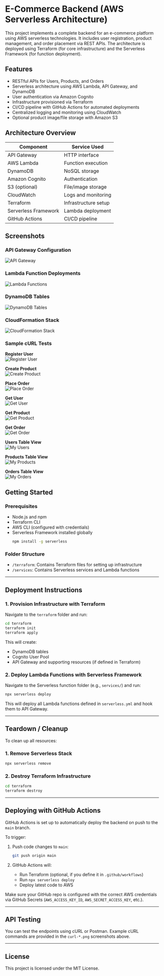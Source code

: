 # E-Commerce Backend (AWS Serverless Architecture)

This project implements a complete backend for an e-commerce platform using AWS serverless technologies. It includes user registration, product management, and order placement via REST APIs. The architecture is deployed using Terraform (for core infrastructure) and the Serverless Framework (for function deployment).

## Features

- RESTful APIs for Users, Products, and Orders
- Serverless architecture using AWS Lambda, API Gateway, and DynamoDB
- User authentication via Amazon Cognito
- Infrastructure provisioned via Terraform
- CI/CD pipeline with GitHub Actions for automated deployments
- Centralized logging and monitoring using CloudWatch
- Optional product image/file storage with Amazon S3

## Architecture Overview

| Component            | Service Used         |
|----------------------|----------------------|
| API Gateway          | HTTP interface       |
| AWS Lambda           | Function execution   |
| DynamoDB             | NoSQL storage        |
| Amazon Cognito       | Authentication       |
| S3 (optional)        | File/image storage   |
| CloudWatch           | Logs and monitoring  |
| Terraform            | Infrastructure setup |
| Serverless Framework | Lambda deployment    |
| GitHub Actions       | CI/CD pipeline       |

## Screenshots

### API Gateway Configuration
![API Gateway](screenshots/API-Gateway.png)

### Lambda Function Deployments
![Lambda Functions](screenshots/Lambda-Functions.png)

### DynamoDB Tables
![DynamoDB Tables](screenshots/Dynamodb-tables.png)

### CloudFormation Stack
![CloudFormation Stack](screenshots/CloudFormation-Stack.png)

### Sample cURL Tests

**Register User**  
![Register User](screenshots/curl-register-user.png)

**Create Product**  
![Create Product](screenshots/curl-create-product.png)

**Place Order**  
![Place Order](screenshots/curl-place-order.png)

**Get User**  
![Get User](screenshots/curl-get-user.png)

**Get Product**  
![Get Product](screenshots/curl-get-product.png)

**Get Order**  
![Get Order](screenshots/curl-get-order.png)

**Users Table View**  
![My Users](screenshots/my-users.png)

**Products Table View**  
![My Products](screenshots/my-products.png)

**Orders Table View**  
![My Orders](screenshots/my-orders.png)


## Getting Started

### Prerequisites

- Node.js and npm
- Terraform CLI
- AWS CLI (configured with credentials)
- Serverless Framework installed globally  
  ```bash
  npm install -g serverless
  ```

### Folder Structure

- `/terraform`: Contains Terraform files for setting up infrastructure
- `/services`: Contains Serverless services and Lambda functions

---

## Deployment Instructions

### 1. Provision Infrastructure with Terraform

Navigate to the `terraform` folder and run:

```bash
cd terraform
terraform init
terraform apply
```

This will create:

- DynamoDB tables
- Cognito User Pool
- API Gateway and supporting resources (if defined in Terraform)

### 2. Deploy Lambda Functions with Serverless Framework

Navigate to the Serverless function folder (e.g., `services/`) and run:

```bash
npx serverless deploy
```

This will deploy all Lambda functions defined in `serverless.yml` and hook them to API Gateway.

---

## Teardown / Cleanup

To clean up all resources:

### 1. Remove Serverless Stack
```bash
npx serverless remove
```

### 2. Destroy Terraform Infrastructure
```bash
cd terraform
terraform destroy
```

---

## Deploying with GitHub Actions

GitHub Actions is set up to automatically deploy the backend on push to the `main` branch.

To trigger:

1. Push code changes to `main`:
   ```bash
   git push origin main
   ```

2. GitHub Actions will:
   - Run Terraform (optional, if you define it in `.github/workflows`)
   - Run `npx serverless deploy`
   - Deploy latest code to AWS

Make sure your GitHub repo is configured with the correct AWS credentials via GitHub Secrets (`AWS_ACCESS_KEY_ID`, `AWS_SECRET_ACCESS_KEY`, etc.).

---

## API Testing

You can test the endpoints using cURL or Postman. Example cURL commands are provided in the `curl-*.png` screenshots above.

---

## License

This project is licensed under the MIT License.
